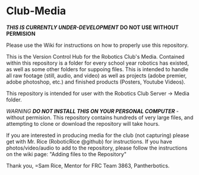 # Club-Media

***THIS IS CURRENTLY UNDER-DEVELOPMENT***
**DO NOT USE WITHOUT PERMISION**

Please use the Wiki for instructions on how to properly use this repository.

This is the Version Control Hub for the Robotics Club's Media. Contained within this repository is a folder for every school year robotics has existed, as well as some other folders for suppoing files. This is intended to handle all raw footage (still, audio, and video) as well as projects (adobe premier, adobe photoshop, etc.) and finished products (Posters, Youtube Videos).

This repository is intended for user with the Robotics Club Server -> Media folder.

*WARNING*
***DO _NOT_ INSTALL THIS ON YOUR PERSONAL COMPUTER*** - without permision. This repository contains hundreds of very large files, and attempting to clone or download the repository will take hours. 

If you are interested in producing media for the club (not capturing) please get with Mr. Rice (RoboticRice @github) for instructions. If you have photos/video/audio to add to the repository, please follow the instructions on the wiki page: "Adding files to the Repository"

Thank you,
=Sam Rice, Mentor for FRC Team 3863, Pantherbotics.
